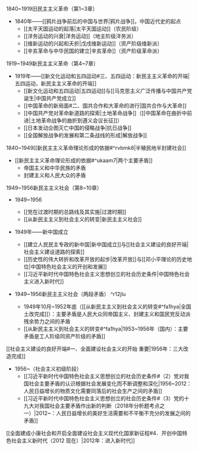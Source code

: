 1840~1919旧民主主义革命（第1~3章）

- 1840年——[[鸦片战争前后的中国与世界|鸦片战争]]，中国近代史的起点
	- [[太平天国运动的起落|太平天国运动]]（农民阶级）
	- [[洋务运动的兴衰|洋务运动]]（地主阶级洋务派）
	- [[维新运动的兴起和夭折|戊戌维新运动]]（资产阶级维新派）
	- [[辛亥革命与中华民国的建立|辛亥革命]]（资产阶级革命派）

1919~1949新民主主义革命（第4~7章）

- 1919年——[[新文化运动和五四运动#三、五四运动：新民主主义革命的开端|五四运动，新民主主义革命的开端]]
	- [[新文化运动和五四运动|五四运动]]与[[马克思主义广泛传播与中国共产党诞生|中国共产党成立]]
	- [[中国革命的新局面#二、国共合作和大革命的进行|国共合作与大革命]]
	- [[中国共产党对革命新道路的探索|土地革命战争]]（[[中国革命在曲折中前进|土地革命战争的曲折到遵义会议长征]]）
	- [[日本发动企图灭亡中国的侵略战争|抗日战争]]
	- [[全国解放战争的发展和第二条战线的形成|解放战争]]

1840~1949[[新民主主义革命理论形成的依据#^rvbmk8|半殖民地半封建社会]]

- [[新民主主义革命理论形成的依据#^ukaam7|两个主要矛盾]]
	- 帝国主义和中华民族的矛盾
	- 封建主义和人民大众的矛盾

1949~1956新民主主义社会（第8~10章）

- 1949~1956
	- [[党在过渡时期的总路线及其实施|过渡时期]]
	- [[从新民主主义到社会主义的转变|新民主主义社会]]

- 1949年——新中国成立
	- [[建立人民民主专政的新中国|新中国成立]]与[[社会主义建设的良好开端|社会主义建设道路的探索]]
	- [[历史性的伟大转折和改革开放的起步|改革开放]]与[[邓小平理论的历史地位|中国特色社会主义的开创和发展]]
	- [[习近平新时代中国特色社会主义思想创立的社会历史条件|中国特色社会主义进入新时代]]

- 1949~1956新民主主义社会（两段矛盾） ^r12jlu
	- 1949年10月~1952年底（[[从新民主主义到社会主义的转变#^fa1hya|全国土改完成]]）：主要矛盾是人民大众同帝国主义、封建主义和国民党反动派残余势力之间的矛盾
	- [[从新民主主义到社会主义的转变#^fa1hya|1953~1956年（国内）：主要矛盾是工人阶级同资产阶级的矛盾]]

[[社会主义建设的良好开端#一、全面建设社会主义的开始 重要|1956年：三大改造完成]]

- 1956~（社会主义初级阶段）
	- [[习近平新时代中国特色社会主义思想创立的社会历史条件#（2）党对我国社会主要矛盾的认识根据社会发展变化而不断调整和深化|1956~2012：人民日益增长的物质文化需要同落后的社会生产之间的矛盾]]
	- [[习近平新时代中国特色社会主义思想创立的社会历史条件#（3）党的十九大对我国社会主要矛盾作出新的判断（2018年分析题考点之一）|2012~：人民日益增长的美好生活需要和不平衡不充分的发展之间的矛盾]]

[[全面建成小康社会和开启全面建设社会主义现代化国家新征程#4．开创中国特色社会主义新时代（2012 现在）|2012年：进入新时代]]